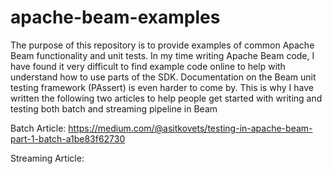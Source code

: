 # apache-beam-examples

The purpose of this repository is to provide examples of common Apache Beam functionality and unit tests. In my time
writing Apache Beam code, I have found it very difficult to find example code online to help with understand how to use
parts of the SDK. Documentation on the Beam unit testing framework (PAssert) is even harder to come by. This is why I have written the
following two articles to help people get started with writing and testing both batch and streaming pipeline in Beam

Batch Article:
https://medium.com/@asitkovets/testing-in-apache-beam-part-1-batch-a1be83f62730

Streaming Article:
